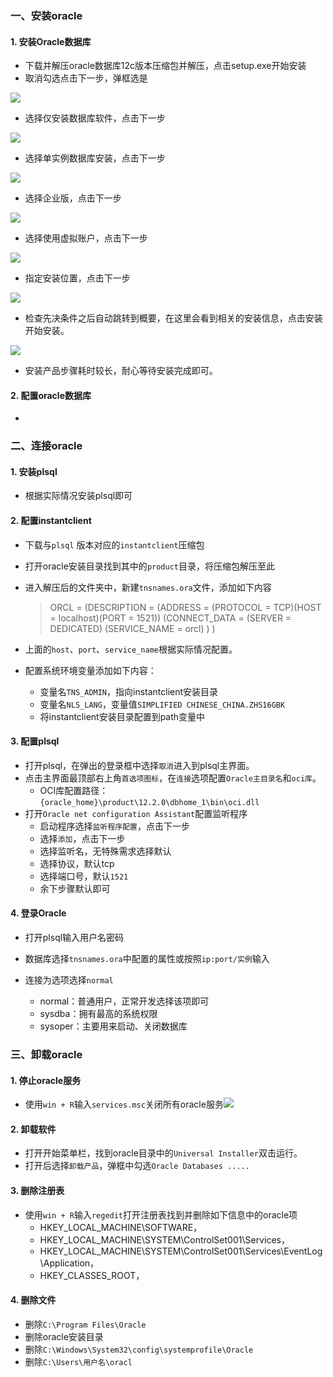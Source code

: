 ### 一、安装oracle

#### 1. 安装Oracle数据库

- 下载并解压oracle数据库12c版本压缩包并解压，点击setup.exe开始安装
- 取消勾选点击下一步，弹框选是

![](./doc/image/oracle_img/s1.jpg)

- 选择仅安装数据库软件，点击下一步

![](./doc/image/oracle_img/s2.jpg)

- 选择单实例数据库安装，点击下一步

![](./doc/image/oracle_img/s3.jpg)

- 选择企业版，点击下一步

![](./doc/image/oracle_img/s4.jpg)

- 选择使用虚拟账户，点击下一步

![](./doc/image/oracle_img/s5.jpg)

- 指定安装位置，点击下一步

![](./doc/image/oracle_img/s6.jpg)

- 检查先决条件之后自动跳转到概要，在这里会看到相关的安装信息，点击安装开始安装。

![](./doc/image/oracle_img/s7.jpg)

- 安装产品步骤耗时较长，耐心等待安装完成即可。

#### 2. 配置oracle数据库

- 

### 二、连接oracle

#### 1.  安装plsql

- 根据实际情况安装plsql即可

#### 2.  配置instantclient

- 下载与`plsql` 版本对应的`instantclient`压缩包

- 打开oracle安装目录找到其中的`product`目录，将压缩包解压至此

- 进入解压后的文件夹中，新建`tnsnames.ora`文件，添加如下内容

  > ORCL =
  >   (DESCRIPTION =
  >     (ADDRESS = (PROTOCOL = TCP)(HOST = localhost)(PORT = 1521))
  >     (CONNECT_DATA =
  >       (SERVER = DEDICATED)
  >       (SERVICE_NAME = orcl)
  >     )
  >   )

- 上面的`host`、`port`、`service_name`根据实际情况配置。

- 配置系统环境变量添加如下内容：

  - 变量名`TNS_ADMIN`，指向instantclient安装目录
  - 变量名`NLS_LANG`，变量值`SIMPLIFIED CHINESE_CHINA.ZHS16GBK`
  - 将instantclient安装目录配置到path变量中

#### 3.  配置plsql

- 打开plsql，在弹出的登录框中选择`取消`进入到plsql主界面。
- 点击主界面最顶部右上角`首选项图标`，在`连接`选项配置`Oracle主目录名`和`oci库`。
  - OCI库配置路径：`{oracle_home}\product\12.2.0\dbhome_1\bin\oci.dll`
- 打开`Oracle net configuration Assistant`配置监听程序
  - 启动程序选择`监听程序配置`，点击下一步
  - 选择`添加`，点击下一步
  - 选择监听名，无特殊需求选择默认
  - 选择协议，默认tcp
  - 选择端口号，默认`1521`
  - 余下步骤默认即可

#### 4. 登录Oracle

- 打开plsql输入用户名密码

- 数据库选择`tnsnames.ora`中配置的属性或按照`ip:port/实例`输入

- 连接为选项选择`normal`

  - normal：普通用户，正常开发选择该项即可
  - sysdba：拥有最高的系统权限
  - sysoper：主要用来启动、关闭数据库

  

### 三、卸载oracle

#### 1. 停止oracle服务

- 使用`win + R`输入`services.msc`关闭所有oracle服务![](./doc/image/oracle_img/1.png)

#### 2. 卸载软件

- 打开开始菜单栏，找到oracle目录中的`Universal Installer`双击运行。
- 打开后选择`卸载产品`，弹框中勾选`Oracle Databases .....`

#### 3. 删除注册表

- 使用`win + R`输入`regedit`打开注册表找到并删除如下信息中的oracle项
  - HKEY_LOCAL_MACHINE\SOFTWARE，
  - HKEY_LOCAL_MACHINE\SYSTEM\ControlSet001\Services，
  - HKEY_LOCAL_MACHINE\SYSTEM\ControlSet001\Services\EventLog\Application， 
  - HKEY_CLASSES_ROOT，

#### 4. 删除文件

- 删除`C:\Program Files\Oracle`
- 删除oracle安装目录
- 删除`C:\Windows\System32\config\systemprofile\Oracle`
- 删除`C:\Users\用户名\oracl`

